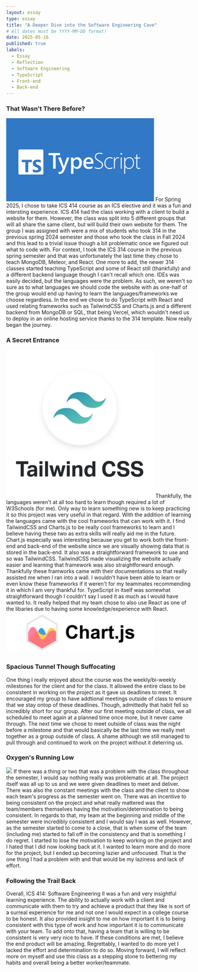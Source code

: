 ```yaml
---
layout: essay
type: essay
title: "A Deeper Dive into the Software Engineering Cave"
# All dates must be YYYY-MM-DD format!
date: 2025-05-16
published: true
labels:
  - Essay
  - Reflection
  - Software Engineering
  - TypeScript
  - Front-end
  - Back-end
---
```

### That Wasn't There Before?
<img width="400px" class="rounded float-start pe-4" src="../img/typescript.png">
For Spring 2025, I chose to take ICS 414 course as an ICS elective and it was a fun and intersting experience. ICS 414 had the class working with a client to build a website for them. However, the class was split into 5 different groups that will all share the same client, but will build their own website for them. The group I was assigned with were a mix of students who took 314 in the previous spring 2024 semester and those who took the class in Fall 2024 and this lead to a trivial issue though a bit problematic once we figured out what to code with. For context, I took the ICS 314 course in the previous spring semester and that was unfortunately the last time they chose to teach MongoDB, Meteor, and React. One more to add, the newer 314 classes started teaching TypeScript and some of React still (thankfully) and a different backend language though I can't recall which one. IDEs was easily decided, but the languages were the problem. As such, we weren't so sure as to what languages we should code the website with as one-half of the group would end up having to learn the languages/frameworks we choose regardless. In the end we chose to do TypeScript with React and used relating frameworks such as TailwindCSS and Charts.js and a different backend from MongoDB or SQL, that being Vercel, which wouldn't need us to deploy in an online hosting service thanks to the 314 template. Now really began the journey.   

### A Secret Entrance
<img width="400px" class="rounded float-end pe-4" src="../img/tailwindcss.png">
Thankfully, the languages weren't at all too hard to learn though required a lot of W3Schools (for me). Only way to learn something new is to keep practicing it so this project was very useful in that regard. With the addition of learning the languages came with the cool frameworks that can work with it. I find TailwindCSS and Charts.js to be really cool frameworks to learn and I believe having these two as extra skills will really aid me in the future. Chart.js especially was interesting because you get to work both the front-end and back-end of the website since we are visually showing data that is stored in the back-end. It also was a straightforward framework to use and so was TailwindCSS. TailwindCSS made visualizing the website actually easier and learning that framework was also straightforward enough. Thankfully these framworks came with their documentations so that really assisted me when I ran into a wall. I wouldn't have been able to learn or even know these frameworks if it weren't for my teammates recommending it in which I am very thankful for. TypeScript in itself was somewhat straightforward though I couldn't say I used it as much as I would have wanted to. It really helped that my team chose to also use React as one of the libaries due to having some knowledge/experience with React.
<img width="400px" class="rounded float-start pe-4" src="../img/chartjs.png">

### Spacious Tunnel Though Suffocating
One thing I really enjoyed about the course was the weekly/bi-weekly milestones for the client and for the class. It allowed the entire class to be consistent in working on the project as it gave us deadlines to meet. It encouraged my group to have addtional meetings outside of class to ensure that we stay ontop of these deadlines. Though, admittedly that habit fell so incredibly short for our group. After our first meeting outside of class, we all scheduled to meet again at a planned time once more, but it never came through. The next time we chose to meet outside of class was the night before a milestone and that would basically be the last time we really met together as a group outside of class. A shame although we still managed to pull through and continued to work on the project without it deterring us. 

### Oxygen's Running Low
<img width="400px" class="rounded float-end pe-4" src="../img/lostmotivation.png">
If there was a thing or two that was a problem with the class throughout the semester, I would say nothing really was problematic at all. The project itself was all up to us and we were given deadlines to meet and deliver. There was also the constant meetings with the class and the client to show each team's progress as the semester went on. There was an incentive to being consistent on the project and what really mattered was the team/members themselves having the motivation/determination to being consistent. In regards to that, my team at the beginning and middle of the semester were incredibly consistent and I would say I was as well. However, as the semester started to come to a close, that is when some of the team (including me) started to fall off in the consistency and that is something I do regret. I started to lose the motivation to keep working on the project and I hated that I did now looking back at it. I wanted to learn more and do more for the project, but I ended up becoming lazier and unfocused. That is the one thing I had a problem with and that would be my laziness and lack of effort. 

### Following the Trail Back
Overall, ICS 414: Software Engineering II was a fun and very insightful learning experience. The ability to actually work with a client and communicate with them to try and achieve a product that they like is sort of a surreal experience for me and not one I would expect in a college course to be honest. It also provided insight to me on how important it is to being consistent with this type of work and how important it is to communicate with your team. To add onto that, having a team that is willing to be consistent is very very nice to have. If these conditions are met, I believe the end product will be amazing. Regrettably, I wanted to do more yet I lacked the effort and determination to do so. Moving forward, I will reflect more on myself and use this class as a stepping stone to bettering my habits and overall being a better worker/teammate. 
